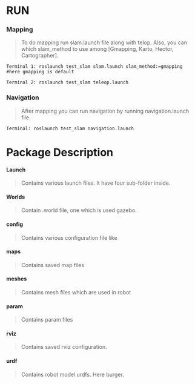 # RUN
    
### Mapping
> To do mapping run slam.launch file along with telop. Also, you can which slam_method to use among [Gmapping, Karto, Hector, Cartographer].

```
Terminal 1: roslaunch test_slam slam.launch slam_method:=gmapping          #here gmapping is default
```
```
Terminal 2: roslaunch test_slam teleop.launch
```

### Navigation
> After mapping you can run navigation by running navigation.launch file.

```
Terminal: roslaunch test_slam navigation.launch
```

# Package Description

#### Launch
> Contains various launch files. It have four sub-folder inside.

#### Worlds
> Contain .world file, one which is used gazebo.

#### config
> Contains various configuration file like 

#### maps
> Contains saved map files

#### meshes
> Contains mesh files which are used in robot

#### param
> Contains param files

#### rviz
> Contains saved rviz configuration.

#### urdf
> Contains robot model urdfs. Here burger.
